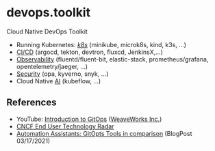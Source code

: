 # devops.toolkit

Cloud Native DevOps Toolkit

- Running Kubernetes: [_k8s_](./_k8s/README.md) (minikube, microk8s, kind, k3s, ...)
- [CI/CD](./ci-ci/README.md) (argocd, tekton, devtron, fluxcd, JenkinsX,...)
- [Observability](./observability/README.md) (fluentd/fluent-bit, elastic-stack, prometheus/grafana, opentelemetry/jaeger, ...)
- [Security](./security/README.md) (opa, kyverno, snyk, ...)
- Cloud Native [AI](./ai/README.md) (kubeflow, ...)

## References

- YouTube: [Introduction to GitOps](https://www.youtube.com/watch?v=Mr_mbwsRDBI) ([WeaveWorks Inc.](https://www.weave.works/))
- [CNCF End User Technology Radar](https://radar.cncf.io/overview)
- [Automation Assistants: GitOpts Tools in comparison](https://cloudogu.com/en/blog/gitops-tools) (BlogPost 03/17/2021)
